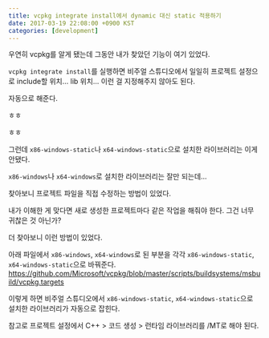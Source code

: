 ```yaml
---
title: vcpkg integrate install에서 dynamic 대신 static 적용하기
date: 2017-03-19 22:08:00 +0900 KST
categories: [development]
---
```


우연히 vcpkg를 알게 됐는데 그동안 내가 찾았던 기능이 여기 있었다.

`vcpkg integrate install`를 실행하면
비주얼 스튜디오에서 일일히 프로젝트 설정으로 include할 위치... lib 위치...
이런 걸 지정해주지 않아도 된다.

자동으로 해준다.

ㅎㅎ

ㅎㅎ

그런데 `x86-windows-static`나 `x64-windows-static`으로 설치한 라이브러리는 이게 안됐다.

`x86-windows`나 `x64-windows`로 설치한 라이브러리는 잘만 되는데...

찾아보니 프로젝트 파일을 직접 수정하는 방법이 있었다.

내가 이해한 게 맞다면 새로 생성한 프로젝트마다 같은 작업을 해줘야 한다.
그건 너무 귀찮은 것 아닌가?

더 찾아보니 이런 방법이 있었다.

아래 파일에서 `x86-windows`, `x64-windows`로 된 부분을 각각 `x86-windows-static`, `x64-windows-static`으로 바꿔준다.
<https://github.com/Microsoft/vcpkg/blob/master/scripts/buildsystems/msbuild/vcpkg.targets>

이렇게 하면 비주얼 스튜디오에서 `x86-windows-static`, `x64-windows-static`으로 설치한 라이브러리가 자동으로 잡힌다.

참고로 프로젝트 설정에서 C++ > 코드 생성 > 런타임 라이브러리를 /MT로 해야 된다.
